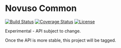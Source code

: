# Novuso Common

[![Build Status](https://travis-ci.org/novuso/common.svg?branch=develop)](https://travis-ci.org/novuso/common)
[![Coverage Status](https://coveralls.io/repos/novuso/common/badge.svg?branch=develop&service=github)](https://coveralls.io/github/novuso/common?branch=develop)
[![License](https://poser.pugx.org/novuso/system/license)](https://packagist.org/packages/novuso/system)

Experimental - API subject to change.

Once the API is more stable, this project will be tagged.
